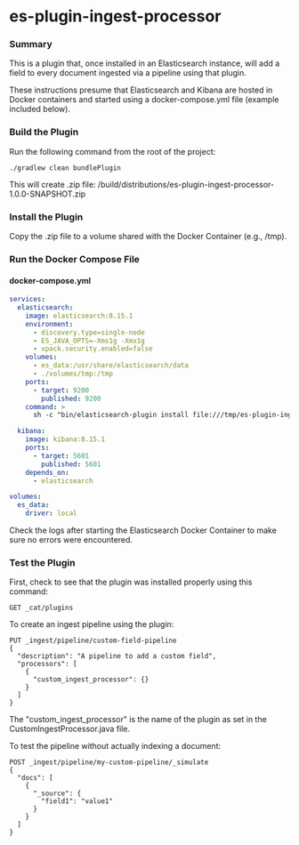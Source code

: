 # es-plugin-ingest-processor

### Summary

This is a plugin that, once installed in an Elasticsearch instance, will add a field
to every document ingested via a pipeline using that plugin.

These instructions presume that Elasticsearch and Kibana are hosted in Docker containers
and started using a docker-compose.yml file (example included below).

### Build the Plugin

Run the following command from the root of the project:
```
./gradlew clean bundlePlugin
```
This will create .zip file: /build/distributions/es-plugin-ingest-processor-1.0.0-SNAPSHOT.zip

### Install the Plugin

Copy the .zip file to a volume shared with the Docker Container (e.g., /tmp).

### Run the Docker Compose File

#### docker-compose.yml

```yaml
services:
  elasticsearch:
    image: elasticsearch:8.15.1
    environment:
      - discovery.type=single-node
      - ES_JAVA_OPTS=-Xms1g -Xmx1g
      - xpack.security.enabled=false
    volumes:
      - es_data:/usr/share/elasticsearch/data
      - ./volumes/tmp:/tmp
    ports:
      - target: 9200
        published: 9200
    command: >
      sh -c "bin/elasticsearch-plugin install file:///tmp/es-plugin-ingest-processor-1.0.0-SNAPSHOT.zip --batch && exec bin/elasticsearch"

  kibana:
    image: kibana:8.15.1
    ports:
      - target: 5601
        published: 5601
    depends_on:
      - elasticsearch

volumes:
  es_data:
    driver: local
```

Check the logs after starting the Elasticsearch Docker Container to make sure no errors
were encountered.

### Test the Plugin
First, check to see that the plugin was installed properly using this command:
```
GET _cat/plugins
```

To create an ingest pipeline using the plugin:

```
PUT _ingest/pipeline/custom-field-pipeline
{
  "description": "A pipeline to add a custom field",
  "processors": [
    {
      "custom_ingest_processor": {}
    }
  ]
}
```
The "custom_ingest_processor" is the name of the plugin as set in the CustomIngestProcessor.java file.

To test the pipeline without actually indexing a document:

```
POST _ingest/pipeline/my-custom-pipeline/_simulate
{
  "docs": [
    {
      "_source": {
        "field1": "value1"
      }
    }
  ]
}
```

